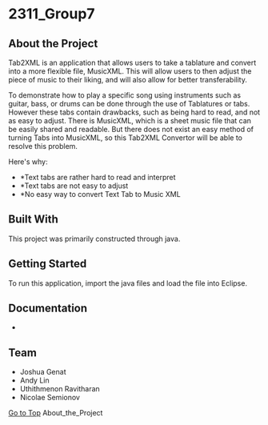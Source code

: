 # 2311_Group7

## About the Project 

Tab2XML is an application that allows users to take a tablature and convert into a more flexible file, MusicXML. This will allow users to then adjust the piece of music to their liking, and will also allow for better transferability. 

To demonstrate how to play a specific song using instruments such as guitar, bass, or drums can be done through the use of Tablatures or tabs. However these tabs contain drawbacks, such as being hard to read, and not as easy to adjust. There is MusicXML, which is a sheet music file that can be easily shared and readable. But there does not exist an easy method of turning Tabs into MusicXML, so this Tab2XML Convertor will be able to resolve this problem.

Here's why:
- *Text tabs are rather hard to read and interpret
- *Text tabs are not easy to adjust
- *No easy way to convert Text Tab to Music XML 


## Built With 

This project was primarily constructed through java.


## Getting Started 

To run this application, import the java files and load the file into Eclipse.


## Documentation

- 


## Team

- Joshua Genat
- Andy Lin
- Uthithmenon Ravitharan
- Nicolae Semionov

[Go to Top](#About_the_Project)
About_the_Project<a name="About_the_Project"></a>
